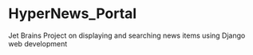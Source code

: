 # HyperNews_Portal
Jet Brains Project on displaying and searching news items using Django web development 
